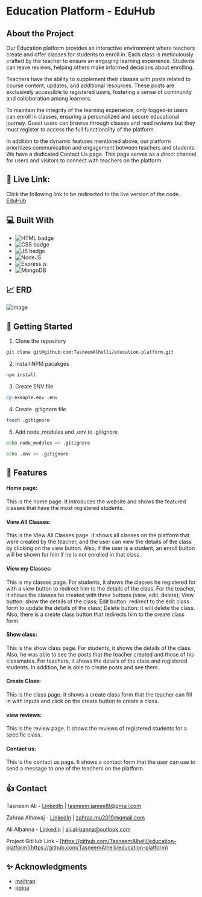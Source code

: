 # Education Platform - EduHub

## About the Project

Our Education platform provides an interactive environment where teachers create and offer classes for students to enroll in. Each class is meticulously crafted by the teacher to ensure an engaging learning experience. Students can leave reviews, helping others make informed decisions about enrolling.

Teachers have the ability to supplement their classes with posts related to course content, updates, and additional resources. These posts are exclusively accessible to registered users, fostering a sense of community and collaboration among learners.

To maintain the integrity of the learning experience, only logged-in users can enroll in classes, ensuring a personalized and secure educational journey. Guest users can browse through classes and read reviews but they must register to access the full functionality of the platform.

In addition to the dynamic features mentioned above, our platform prioritizes communication and engagement between teachers and students. We have a dedicated Contact Us page. This page serves as a direct channel for users and visitors to connect with teachers on the platform.

## 🔗 Live Link:

Click the following link to be redirected to the live version of the code. [EduHub](https://eduhub.fly.dev/)

## 💻 Built With

- ![HTML badge](https://img.shields.io/badge/HTML5-E34F26?style=for-the-badge&logo=html5&logoColor=white)
- ![CSS badge](https://img.shields.io/badge/CSS3-1572B6?style=for-the-badge&logo=css3&logoColor=white)
- ![JS badge](https://img.shields.io/badge/JavaScript-323330?style=for-the-badge&logo=javascript&logoColor=F7DF1E)
- ![NodeJS](https://img.shields.io/badge/node.js-6DA55F?style=for-the-badge&logo=node.js&logoColor=white)
- ![Express.js](https://img.shields.io/badge/express.js-%23404d59.svg?style=for-the-badge&logo=express&logoColor=%2361DAFB)
- ![MongoDB](https://img.shields.io/badge/MongoDB-%234ea94b.svg?style=for-the-badge&logo=mongodb&logoColor=white)

## 📈 ERD

![Image](https://i.ibb.co/SVsnCRQ/Edu-Hub-ERD.png)

## 🏃 Getting Started

1. Clone the repository

```sh
git clone git@github.com:TasneemAlhelli/education-platform.git
```

2. Install NPM pacakges

```sh
npm install
```

3. Create ENV file

```sh
cp exmaple.env .env
```

4. Create .gitignore file

```sh
touch .gitignore
```

5. Add node_modules and .env to .gitignore

```sh
echo node_modules >> .gitignore
```

```sh
echo .env >> .gitignore
```

## 🥇 Features

#### Home page:

This is the home page. It introduces the website and shows the featured classes that have the most registered students.

#### View All Classes:

This is the View All Classes page. It shows all classes on the platform that were created by the teacher, and the user can view the details of the class by clicking on the view button. Also, if the user is a student, an enroll button will be shown for him if he is not enrolled in that class.

#### View my Classes:

This is my classes page. For students, it shows the classes he registered for with a view button to redirect him to the details of the class. For the teacher, it shows the classes he created with three buttons (view, edit, delete); View button: show the details of the class; Edit button: redirect to the edit class form to update the details of the class; Delete button: it will delete the class. Also, there is a create class button that redirects him to the create class form.

#### Show class:

This is the show class page. For students, it shows the details of the class. Also, he was able to see the posts that the teacher created and those of his classmates. For teachers, it shows the details of the class and registered students. In addition, he is able to create posts and see them.

#### Create Class:

This is the class page. It shows a create class form that the teacher can fill in with inputs and click on the create button to create a class.

#### view reviews:

This is the review page. It shows the reviews of registered students for a specific class.

#### Contact us:

This is the contact us page. It shows a contact form that the user can use to send a message to one of the teachers on the platform.

## 👍 Contact

Tasneem Ali - [LinkedIn](https://www.linkedin.com/in/tasneem-jameel-ali/) | tasneem.jameel9@gmail.com

Zahraa Alhawaj - [LinkedIn](www.linkedin.com/in/zahraa-alhawaj) | zahraa.mu2019@gmail.com

Ali Albanna - [LinkedIn]() | ali.al-banna@outlook.com

Project GitHub Link - [https://github.com/TasneemAlhelli/education-platform](https://github.com/TasneemAlhelli/education-platform)

## ✨ Acknowledgments

- [mailtrap](https://mailtrap.io/blog/smtp-send-email/#Send-emails-with-SMTP-in-Nodejs)
- [pqina](https://pqina.nl/blog/upload-image-with-nodejs/)
